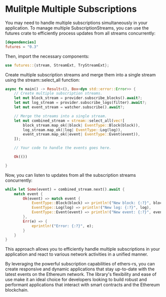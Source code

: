 # Mulitple Multiple Subscriptions

You may need to handle multiple subscriptions simultaneously in your application. To manage multiple SubscriptionStreams, you can use the futures crate to efficiently process updates from all streams concurrently:

```toml
[dependencies]
futures = "0.3"
```

Then, import the necessary components:

```rust
use futures::{stream, StreamExt, TryStreamExt};
```

Create multiple subscription streams and merge them into a single stream using the stream::select_all function:

```rust
async fn main() -> Result<(), Box<dyn std::error::Error>> {
    // Create multiple subscription streams.
    let mut block_stream = provider.subscribe_blocks().await?;
    let mut log_stream = provider.subscribe_logs(filter).await?;
    let mut event_stream = watcher.subscribe().await?;

    // Merge the streams into a single stream.
    let mut combined_stream = stream::select_all(vec![
        block_stream.map_ok(|block| EventType::Block(block)),
        log_stream.map_ok(|log| EventType::Log(log)),
        event_stream.map_ok(|event| EventType::Event(event)),
    ]);

    // Your code to handle the events goes here.

    Ok(())

}
```

Now, you can listen to updates from all the subscription streams concurrently:

```rust
while let Some(event) = combined_stream.next().await {
    match event {
        Ok(event) => match event {
            EventType::Block(block) => println!("New block: {:?}", block),
            EventType::Log(log) => println!("New log: {:?}", log),
            EventType::Event(event) => println!("New event: {:?}", event),
        },
        Err(e) => {
            eprintln!("Error: {:?}", e);
        }
    }
}
```

This approach allows you to efficiently handle multiple subscriptions in your application and react to various network activities in a unified manner.

By leveraging the powerful subscription capabilities of ethers-rs, you can create responsive and dynamic applications that stay up-to-date with the latest events on the Ethereum network. The library's flexibility and ease of use make it an ideal choice for developers looking to build robust and performant applications that interact with smart contracts and the Ethereum blockchain.
